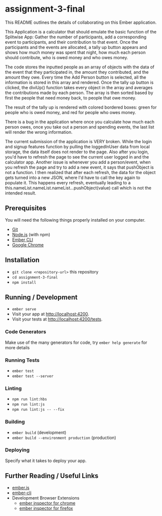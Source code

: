 # assignment-3-final

This README outlines the details of collaborating on this Ember application.

This Application is a calculator that should emulate the basic function of the Splitwise App: Gather the number of participants, add a corresponding event to participants, and their contribution to that event. Once the participants and the events are allocated, a tally up button appears and shows how much money was spent that night, how much each person should contribute, who is owed money and who owes money.

The code stores the inputted people as an array of objects with the data of the event that they participated in, the amount they contributed, and the amount they owe. Every time the Add Person button is selected, all the information is stored in this array and rendered. Once the tally up button is clicked, the diviUp() function takes every object in the array and averages the contributions made by each person. The array is then sorted based by first the people that need money back, to people that owe money. 


The result of the tally up is rendered with colored bordered boxes: green for people who is owed money, and red for people who owes money. 

There is a bug in the application where once you calculate how much each person owes, once you take out a person and spending events, the last list will render the wrong information. 

The current submission of the application is VERY broken. While the login and signup features function by pulling the loggedInUser data from local storage, the data itself does not render to the page. Also after you login, you'd have to refresh the page to see the current user logged in and the calculator app. Another issue is whenever you add a person/event, when you refresh the page and try to add a new event, it says that pushObject is not a function. I then realized that after each refresh, the data for the object gets turned into a new JSON, where I'd have to call the key again to populate it. This happens every refresh, eventually leading to a this.nameList.nameList.nameList...pushObject(value) call which is not the intended result. 



## Prerequisites

You will need the following things properly installed on your computer.

* [Git](https://git-scm.com/)
* [Node.js](https://nodejs.org/) (with npm)
* [Ember CLI](https://ember-cli.com/)
* [Google Chrome](https://google.com/chrome/)

## Installation

* `git clone <repository-url>` this repository
* `cd assignment-3-final`
* `npm install`

## Running / Development

* `ember serve`
* Visit your app at [http://localhost:4200](http://localhost:4200).
* Visit your tests at [http://localhost:4200/tests](http://localhost:4200/tests).

### Code Generators

Make use of the many generators for code, try `ember help generate` for more details

### Running Tests

* `ember test`
* `ember test --server`

### Linting

* `npm run lint:hbs`
* `npm run lint:js`
* `npm run lint:js -- --fix`

### Building

* `ember build` (development)
* `ember build --environment production` (production)

### Deploying

Specify what it takes to deploy your app.

## Further Reading / Useful Links

* [ember.js](https://emberjs.com/)
* [ember-cli](https://ember-cli.com/)
* Development Browser Extensions
  * [ember inspector for chrome](https://chrome.google.com/webstore/detail/ember-inspector/bmdblncegkenkacieihfhpjfppoconhi)
  * [ember inspector for firefox](https://addons.mozilla.org/en-US/firefox/addon/ember-inspector/)
